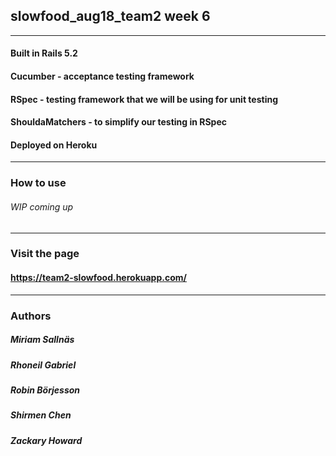 ## slowfood_aug18_team2 week 6 
-------
#### Built in Rails 5.2
#### Cucumber - acceptance testing framework
#### RSpec - testing framework that we will be using for unit testing
#### ShouldaMatchers - to simplify our testing in RSpec
#### Deployed on Heroku
-------
### How to use
###### WIP coming up
-------
### Visit the page
#### https://team2-slowfood.herokuapp.com/
-------
### **Authors**
##### **Miriam Sallnäs**
##### **Rhoneil Gabriel**
##### **Robin Börjesson**
##### **Shirmen Chen**
##### **Zackary Howard**



